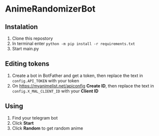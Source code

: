 # AnimeRandomizerBot
## Instalation
1. Clone this repostory
2. In terminal enter `python -m pip install -r requirements.txt`
3. Start main.py

## Editing tokens
1. Create a bot in BotFather and get a token, then replace the text in `config.API_TOKEN` with your token
2. On https://myanimelist.net/apiconfig <b>Create ID</b>, then replace the text in `config.X_MAL_CLIENT_ID` with your <b>Client ID</b>

## Using
1. Find your telegram bot
2. Click <b>Start</b>
3. Click <b>Random</b> to get random anime
